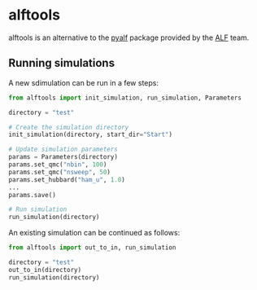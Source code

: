 # alftools

alftools is an alternative to the [pyalf] package provided by the [ALF] team.


## Running simulations

A new sdimulation can be run in a few steps:
```python
from alftools import init_simulation, run_simulation, Parameters

directory = "test"

# Create the simulation directory
init_simulation(directory, start_dir="Start")

# Update simulation parameters
params = Parameters(directory)
params.set_qmc("nbin", 100)
params.set_qmc("nsweep", 50)
params.set_hubbard("ham_u", 1.0)
...
params.save()

# Run simulation
run_simulation(directory)
```


An existing simulation can be continued as follows:
```python
from alftools import out_to_in, run_simulation

directory = "test"
out_to_in(directory)
run_simulation(directory)
```

[ALF]: (https://git.physik.uni-wuerzburg.de/ALF/pyALF)
[pyalf]: (https://git.physik.uni-wuerzburg.de/ALF/pyALF)
